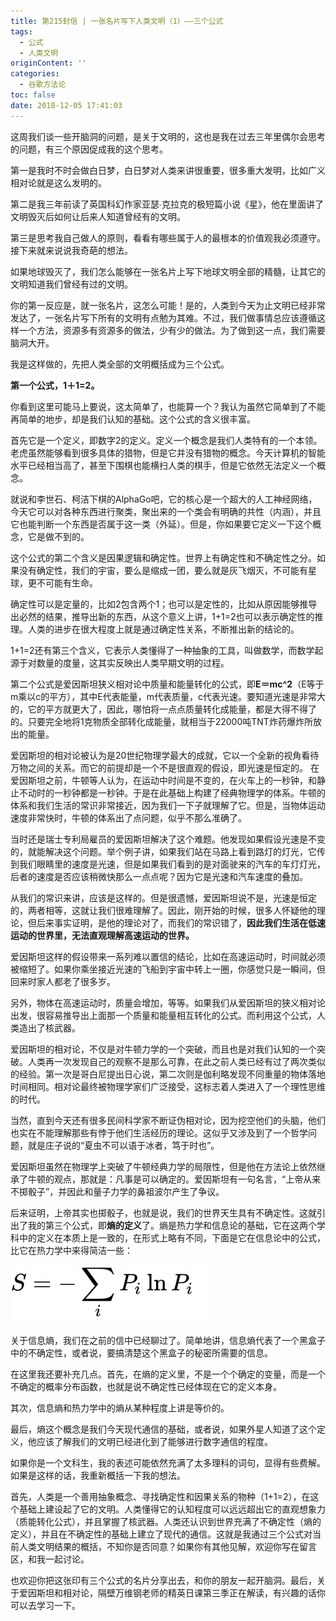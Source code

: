 ```yaml
---
title: 第215封信 | 一张名片写下人类文明（1）——三个公式
tags:
  - 公式
  - 人类文明
originContent: ''
categories:
  - 谷歌方法论
toc: false
date: 2018-12-05 17:41:03
---
```


这周我们谈一些开脑洞的问题，是关于文明的，这也是我在过去三年里偶尔会思考的问题，有三个原因促成我的这个思考。

第一是我时不时会做白日梦，白日梦对人类来讲很重要，很多重大发明，比如广义相对论就是这么发明的。

第二是我三年前读了英国科幻作家亚瑟∙克拉克的极短篇小说《星》，他在里面讲了文明毁灭后如何让后来人知道曾经有的文明。

第三是思考我自己做人的原则，看看有哪些属于人的最根本的价值观我必须遵守。接下来就来说说我奇葩的想法。

如果地球毁灭了，我们怎么能够在一张名片上写下地球文明全部的精髓，让其它的文明知道我们曾经有过的文明。

你的第一反应是，就一张名片，这怎么可能！是的，人类到今天为止文明已经非常发达了，一张名片写下所有的文明有点勉为其难。不过，我们做事情总应该遵循这样一个方法，资源多有资源多的做法，少有少的做法。为了做到这一点，我们需要脑洞大开。<escape><!-- more --></escape>

我是这样做的，先把人类全部的文明概括成为三个公式。

**第一个公式，1＋1=2。**


你看到这里可能马上要说，这太简单了，也能算一个？我认为虽然它简单到了不能再简单的地步，却是我们认知的基础。这个公式的含义很丰富。

首先它是一个定义，即数字2的定义。定义一个概念是我们人类特有的一个本领。老虎虽然能够看到很多具体的猎物，但是它并没有猎物的概念。今天计算机的智能水平已经相当高了，甚至下围棋也能横扫人类的棋手，但是它依然无法定义一个概念。

就说和李世石、柯洁下棋的AlphaGo吧，它的核心是一个超大的人工神经网络，今天它可以对各种东西进行聚类，聚出来的一个类会有明确的共性（内涵），并且它也能判断一个东西是否属于这一类（外延）。但是，你如果要它定义一下这个概念，它是做不到的。

这个公式的第二个含义是因果逻辑和确定性。世界上有确定性和不确定性之分。如果没有确定性，我们的宇宙，要么是缩成一团，要么就是灰飞烟灭，不可能有星球，更不可能有生命。

确定性可以是定量的，比如2包含两个1；也可以是定性的，比如从原因能够推导出必然的结果，推导出新的东西，从这个意义上讲，1+1=2也可以表示确定性的推理。人类的进步在很大程度上就是通过确定性关系，不断推出新的结论的。

1+1=2还有第三个含义，它表示人类懂得了一种抽象的工具，叫做数学，而数学起源于对数量的度量，这其实反映出人类早期文明的过程。

第二个公式是爱因斯坦狭义相对论中质量和能量转化的公式，即**E＝mc^2**（E等于m乘以c的平方），其中E代表能量，m代表质量，c代表光速。要知道光速是非常大的，它的平方就更大了，因此，哪怕将一点点质量转化成能量，都是大得不得了的。只要完全地将1克物质全部转化成能量，就相当于22000吨TNT炸药爆炸所放出的能量。

爱因斯坦的相对论被认为是20世纪物理学最大的成就，它以一个全新的视角看待万物之间的关系。而它的前提却是一个不是很直观的假设，即光速是恒定的。
在爱因斯坦之前，牛顿等人认为，在运动中时间是不变的，在火车上的一秒钟，和静止不动时的一秒钟都是一秒钟。于是在此基础上构建了经典物理学的体系。牛顿的体系和我们生活的常识非常接近，因为我们一下子就理解了它。但是，当物体运动速度非常快时，牛顿的体系出了点问题，似乎不那么准确了。

当时还是瑞士专利局雇员的爱因斯坦解决了这个难题。他发现如果假设光速是不变的，就能解决这个问题。举个例子讲，如果我们站在马路上看到路灯的灯光，它传到我们眼睛里的速度是光速，但是如果我们看到的是对面驶来的汽车的车灯灯光，后者的速度是否应该稍微快那么一点点呢？因为它是光速和汽车速度的叠加。

从我们的常识来讲，应该是这样的。但是很遗憾，爱因斯坦说不是，光速是恒定的，两者相等，这就让我们很难理解了。因此，刚开始的时候，很多人怀疑他的理论，但后来事实证明，是他的理论对了，而我们的常识错了，**因此我们生活在低速运动的世界里，无法直观理解高速运动的世界。**

爱因斯坦这样的假设带来一系列难以置信的结论，比如在高速运动时，时间就必须被缩短了。如果你乘坐接近光速的飞船到宇宙中转上一圈，你感觉只是一瞬间，但回来时家人都老了很多岁。

另外，物体在高速运动时，质量会增加，等等。如果我们从爱因斯坦的狭义相对论出发，很容易推导出上面那一个质量和能量相互转化的公式。而利用这个公式，人类造出了核武器。

爱因斯坦的相对论，不仅是对牛顿力学的一个突破，而且也是对我们认知的一个突破。人类再一次发现自己的观察不是那么可靠，在此之前人类已经有过了两次类似的经验。第一次是哥白尼提出日心说，第二次则是伽利略发现不同重量的物体落地时间相同。相对论最终被物理学家们广泛接受，这标志着人类进入了一个理性思维的时代。

当然，直到今天还有很多民间科学家不断证伪相对论，因为挖空他们的头脑，他们也实在不能理解那些有悖于他们生活经历的理论。这似乎又涉及到了一个哲学问题，就是庄子说的“夏虫不可以语于冰者，笃于时也”。

爱因斯坦虽然在物理学上突破了牛顿经典力学的局限性，但是他在方法论上依然继承了牛顿的观点，那就是：凡事是可以确定的。爱因斯坦有一句名言，“上帝从来不掷骰子”，并因此和量子力学的鼻祖波尔产生了争议。

后来证明，上帝其实也掷骰子，也就是说，我们的世界天生具有不确定性。这就引出了我的第三个公式，即**熵的定义**了。熵是热力学和信息论的基础，它在这两个学科中的定义在本质上是一致的，在形式上略有不同，下面是它在信息论中的公式，比它在热力学中来得简洁一些：

![熵的公式](第215封信-一张名片写下人类文明（1）三个公式/20181205173453.png)

关于信息熵，我们在之前的信中已经聊过了。简单地讲，信息熵代表了一个黑盒子中的不确定性，或者说，要搞清楚这个黑盒子的秘密所需要的信息。

在这里我还要补充几点。首先，在熵的定义里，不是一个个确定的变量，而是一个不确定的概率分布函数，也就是说不确定性已经体现在它的定义本身。

其次，信息熵和热力学中的熵从某种程度上讲是等价的。

最后，熵这个概念是我们今天现代通信的基础，或者说，如果外星人知道了这个定义，他应该了解我们的文明已经进化到了能够进行数字通信的程度。

如果你是一个文科生，我的表述可能依然充满了太多理科的词句，显得有些费解。如果是这样的话，我重新概括一下我的想法。

首先，人类是一个善用抽象概念、寻找确定性和因果关系的物种（1+1=2），在这个基础上建设起了它的文明。人类懂得它的认知程度可以远远超出它的直观想象力（质能转化公式），并且掌握了核武器。人类还认识到世界充满了不确定性（熵的定义），并且在不确定性的基础上建立了现代的通信。这就是我通过三个公式对当前人类文明结果的概括，不知你是否同意？如果你有其他见解，欢迎你写在留言区，和我一起讨论。

也欢迎你把这张印有三个公式的名片分享出去，和你的朋友一起开脑洞。最后，关于爱因斯坦和相对论，隔壁万维钢老师的精英日课第三季正在解读，有兴趣的话你可以去学习一下。